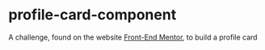 # profile-card-component

<p>
  A challenge, found on the website <a href="https://www.frontendmentor.io/challenges">Front-End Mentor</a>, to build a profile card
</P>
